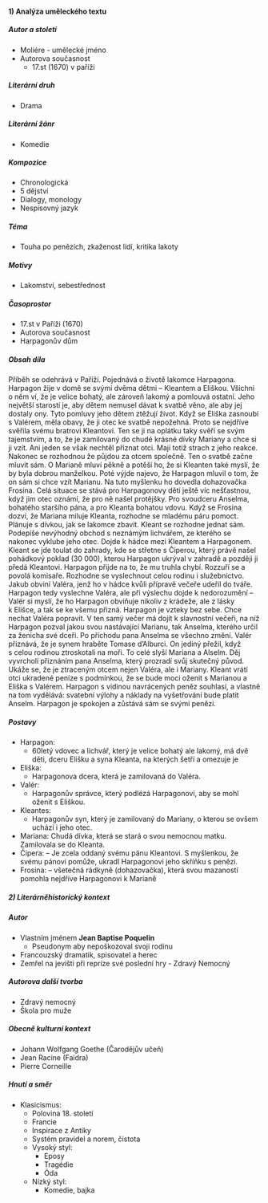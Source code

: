 #### 1) Analýza uměleckého textu
##### Autor a století
- Moliére - umělecké jméno
- Autorova současnost
	- 17.st (1670) v paříži
##### Literární druh
- Drama
##### Literární žánr
- Komedie
##### Kompozice
- Chronologická
- 5 dějství
- Dialogy, monology
- Nespisovný jazyk
##### Téma
- Touha po penězích, zkaženost lidí, kritika lakoty
##### Motivy
- Lakomství, sebestřednost
##### Časoprostor
- 17.st v Paříži (1670)
- Autorova současnost
- Harpagonův dům
##### Obsah díla
Příběh se odehrává v Paříži. Pojednává o životě lakomce Harpagona. Harpagon žije v domě se svými dvěma dětmi – Kleantem a Eliškou. Všichni o něm ví, že je velice bohatý, ale zároveň lakomý a pomlouvá ostatní. Jeho největší starostí je, aby dětem nemusel dávat k svatbě věno, ale aby jej dostaly ony. Tyto pomluvy jeho dětem ztěžují život. Když se Eliška zasnoubí s Valérem, měla obavy, že ji otec ke svatbě nepožehná. Proto se nejdříve svěřila svému bratrovi Kleantovi. Ten se ji na oplátku taky svěří se svým tajemstvím, a to, že je zamilovaný do chudé krásné dívky Mariany a chce si ji vzít. Ani jeden se však nechtěl přiznat otci. Mají totiž strach z jeho reakce. Nakonec se rozhodnou že půjdou za otcem společně. Ten o svatbě začne mluvit sám. O Marianě mluví pěkně a potěší ho, že si Kleanten také myslí, že by byla dobrou manželkou. Poté výjde najevo, že Harpagon mluvil o tom, že on sám si chce vzít Marianu. Na tuto myšlenku ho dovedla dohazovačka Frosina. Celá situace se stává pro Harpagonovy děti ještě víc nešťastnou, když jim otec oznámí, že pro ně našel protějšky. Pro svoudceru Anselma, bohatého staršího pána, a pro Kleanta bohatou vdovu. Když se Frosina dozví, že Mariana miluje Kleanta, rozhodne se mladému páru pomoct. Plánuje s dívkou, jak se lakomce zbavit. Kleant se rozhodne jednat sám. Podepíše nevýhodný obchod s neznámým lichvářem, ze kterého se nakonec vyklube jeho otec. Dojde k hádce mezi Kleantem a Harpagonem. Kleant se jde toulat do zahrady, kde se střetne s Čiperou, který právě našel pohádkový poklad (30 000), kterou Harpagon ukrýval v zahradě a později ji předá Kleantovi. Harpagon přijde na to, že mu truhla chybí. Rozzuří se a povolá komisaře. Rozhodne se vyslechnout celou rodinu i služebnictvo. Jakub obviní Valéra, jenž ho v hádce kvůli přípravě večeře udeřil do tváře. Harpagon tedy vyslechne Valéra, ale při výslechu dojde k nedorozumění – Valér si myslí, že ho Harpagon obviňuje nikoliv z krádeže, ale z lásky k Elišce, a tak se ke všemu přizná. Harpagon je vzteky bez sebe. Chce nechat Valéra popravit. V ten samý večer má dojít k slavnostní večeři, na níž Harpagon pozval jakou svou nastávající Marianu, tak Anselma, kterého určil za ženicha své dceři. Po příchodu pana Anselma se všechno změní. Valér přiznává, že je synem hraběte Tomase d’Alburci. On jediný přežil, když s celou rodinou ztroskotali na moři. To celé slyší Mariana a Alselm. Děj vyvrcholí přiznáním pana Anselma, který prozradí svůj skutečný původ. Ukáže se, že je ztraceným otcem nejen Valéra, ale i Mariany. Kleant vrátí otci ukradené peníze s podmínkou, že se bude moci oženit s Marianou a Eliška s Valérem. Harpagon s vidinou navrácených peněz souhlasí, a vlastně na tom vydělává: svatební výlohy a náklady na vyšetřování bude platit Anselm. Harpagon je spokojen a zůstává sám se svými penězi.
##### Postavy
- Harpagon:
	- 60letý vdovec a lichvář, který je velice bohatý ale lakomý, má dvě děti, dceru Elišku a syna Kleanta, na kterých šetří a omezuje je
- Eliška:
	- Harpagonova dcera, která je zamilovaná do Valéra.
- Valér:
	- Harpagonův správce, který podlézá Harpagonovi, aby se mohl oženit s Eliškou.
- Kleantes: 
	- Harpagonův syn, který je zamilovaný do Mariany, o kterou se ovšem uchází i jeho otec.
- Mariana:
	Chudá dívka, která se stará o svou nemocnou matku. Zamilovala se do Kleanta.
- Čipera:
	– Je zcela oddaný svému pánu Kleantovi. S myšlenkou, že svému pánovi pomůže, ukradl Harpagonovi jeho skříňku s penězi.
- Frosina:
	– všetečná rádkyně (dohazovačka), která svou mazaností pomohla nejdříve Harpagonovi k Marianě
##### 2) Literárněhistorický kontext
##### Autor
- Vlastním jménem **Jean Baptise Poquelin**
	- Pseudonym aby nepoškozoval svoji rodinu
- Francouzský dramatik, spisovatel a herec
- Zemřel na jevišti při repríze své poslední hry - Zdravý Nemocný
##### Autorova další tvorba
- Zdravý nemocný
- Škola pro muže
##### Obecně kulturní kontext
- Johann Wolfgang Goethe (Čarodějův učeň)
- Jean Racine (Faidra)
- Pierre Corneille
##### Hnutí a směr
- Klasicismus:
	- Polovina 18. století
	- Francie
	- Inspirace z Antiky
	- Systém pravidel a norem, čistota
	- Vysoký styl:
		- Eposy
		- Tragédie
		- Óda
	- Nízký styl:
		- Komedie, bajka

